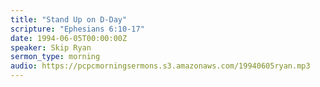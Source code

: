 ```yaml
---
title: "Stand Up on D-Day"
scripture: "Ephesians 6:10-17"
date: 1994-06-05T00:00:00Z
speaker: Skip Ryan
sermon_type: morning
audio: https://pcpcmorningsermons.s3.amazonaws.com/19940605ryan.mp3 
---
```



